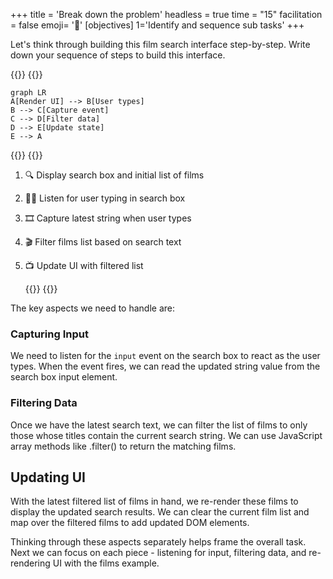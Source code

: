 +++
title = 'Break down the problem'
headless = true
time = "15"
facilitation = false
emoji= '🧩'
[objectives]
    1='Identify and sequence sub tasks'
+++

Let's think through building this film search interface step-by-step. Write down your sequence of steps to build this interface.

{{<tabs name="Decomposition">}}
{{<tab name="Draw your plan">}}

```mermaid
graph LR
A[Render UI] --> B[User types]
B --> C[Capture event]
C --> D[Filter data]
D --> E[Update state]
E --> A
```

{{</tab>}}
{{<tab name="Write your plan">}}

1. 🔍 Display search box and initial list of films
1. 🦻🏽 Listen for user typing in search box
1. 🎞️ Capture latest string when user types
1. 🎬 Filter films list based on search text
1. 📺 Update UI with filtered list

   {{</tab>}}
   {{</tabs>}}

The key aspects we need to handle are:

### Capturing Input

We need to listen for the `input` event on the search box to react as the user types. When the event fires, we can read the updated string value from the search box input element.

### Filtering Data

Once we have the latest search text, we can filter the list of films to only those whose titles contain the current search string. We can use JavaScript array methods like .filter() to return the matching films.

## Updating UI

With the latest filtered list of films in hand, we re-render these films to display the updated search results. We can clear the current film list and map over the filtered films to add updated DOM elements.

Thinking through these aspects separately helps frame the overall task. Next we can focus on each piece - listening for input, filtering data, and re-rendering UI with the films example.
